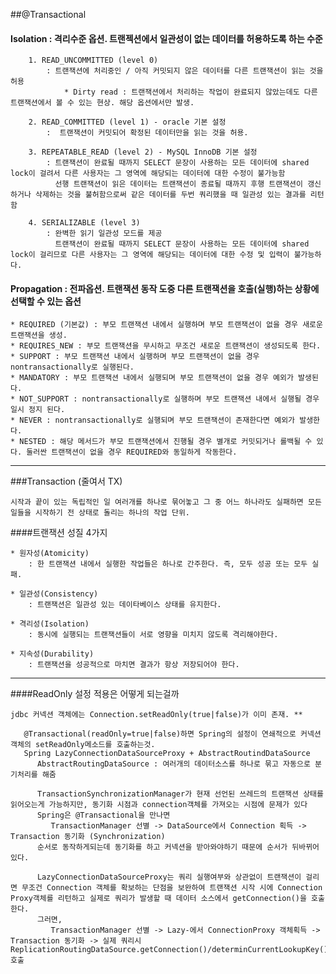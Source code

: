 ##@Transactional 
    
#### Isolation : 격리수준 옵션. 트랜젝션에서 일관성이 없는 데이터를 허용하도록 하는 수준
```    
    1. READ_UNCOMMITTED (level 0)
        : 트랜잭션에 처리중인 / 아직 커밋되지 않은 데이터를 다른 트랜잭션이 읽는 것을 허용
            * Dirty read : 트랜잭션에서 처리하는 작업이 완료되지 않았는데도 다른 트랜잭션에서 볼 수 있는 현상. 해당 옵션에서만 발생.
    
    2. READ_COMMITTED (level 1) - oracle 기본 설정
        :  트랜잭션이 커밋되어 확정된 데이터만을 읽는 것을 허용. 
        
    3. REPEATABLE_READ (level 2) - MySQL InnoDB 기본 설정
        : 트랜잭션이 완료될 때까지 SELECT 문장이 사용하는 모든 데이터에 shared lock이 걸려서 다른 사용자는 그 영역에 해당되는 데이터에 대한 수정이 불가능함
          선행 트랜잭션이 읽은 데이터는 트랜잭션이 종료될 때까지 후행 트랜잭션이 갱신하거나 삭제하는 것을 불허함으로써 같은 데이터를 두번 쿼리했을 때 일관성 있는 결과를 리턴함
          
    4. SERIALIZABLE (level 3)
        : 완벽한 읽기 일관성 모드를 제공
          트랜잭션이 완료될 때까지 SELECT 문장이 사용하는 모든 데이터에 shared lock이 걸리므로 다른 사용자는 그 영역에 해당되는 데이터에 대한 수정 및 입력이 불가능하다.
```          
 
#### Propagation : 전파옵션. 트랜잭션 동작 도중 다른 트랜잭션을 호출(실행)하는 상황에 선택할 수 있는 옵션
```
* REQUIRED (기본값) : 부모 트랜잭션 내에서 실행하며 부모 트랜잭션이 없을 경우 새로운 트랜잭션을 생성. 
* REQUIRES_NEW : 부모 트랜잭션을 무시하고 무조건 새로운 트랜잭션이 생성되도록 한다.
* SUPPORT : 부모 트랜잭션 내에서 실행하며 부모 트랜잭션이 없을 경우 nontransactionally로 실행된다.
* MANDATORY : 부모 트랜잭션 내에서 실행되며 부모 트랜잭션이 없을 경우 예외가 발생된다.
* NOT_SUPPORT : nontransactionally로 실행하며 부모 트랜잭션 내에서 실행될 경우 일시 정지 된다.
* NEVER : nontransactionally로 실행되며 부모 트랜잭션이 존재한다면 예외가 발생한다.
* NESTED : 해당 메서드가 부모 트랜잭션에서 진행될 경우 별개로 커밋되거나 롤백될 수 있다. 둘러싼 트랜잭션이 없을 경우 REQUIRED와 동일하게 작동한다.

```                         
                         
    
------    
###Transaction (줄여서 TX)

```시작과 끝이 있는 독립적인 일 여러개를 하나로 묶어놓고 그 중 어느 하나라도 실패하면 모든 일들을 시작하기 전 상태로 돌리는 하나의 작업 단위.```

####트랜잭션 성질 4가지
```
* 원자성(Atomicity)
    : 한 트랜잭션 내에서 실행한 작업들은 하나로 간주한다. 즉, 모두 성공 또는 모두 실패. 

* 일관성(Consistency)
    : 트랜잭션은 일관성 있는 데이타베이스 상태를 유지한다.

* 격리성(Isolation)
    : 동시에 실행되는 트랜잭션들이 서로 영향을 미치지 않도록 격리해야한다.

* 지속성(Durability)
    : 트랜잭션을 성공적으로 마치면 결과가 항상 저장되어야 한다.
```
    
-----

####ReadOnly 설정 적용은 어떻게 되는걸까
```
jdbc 커넥션 객체에는 Connection.setReadOnly(true|false)가 이미 존재. **

   @Transactional(readOnly=true|false)하면 Spring의 설정이 연쇄적으로 커넥션 객체의 setReadOnly메소드를 호출하는것.
   Spring LazyConnectionDataSourceProxy + AbstractRoutindDataSource
      AbstractRoutingDataSource : 여러개의 데이터소스를 하나로 묶고 자동으로 분기처리를 해줌

      TransactionSynchronizationManager가 현재 선언된 쓰레드의 트랜잭션 상태를 읽어오는게 가능하지만, 동기화 시점과 connection객체를 가져오는 시점에 문제가 있다
      Spring은 @Transactional을 만나면 
         TransactionManager 선별 -> DataSource에서 Connection 획득 -> Transaction 동기화 (Synchronization)
      순서로 동작하게되는데 동기화를 하고 커넥션을 받아와야하기 때문에 순서가 뒤바뀌어있다.

      LazyConnectionDataSourceProxy는 쿼리 실행여부와 상관없이 트랜잭션이 걸리면 무조건 Connection 객체를 확보하는 단점을 보완하여 트랜잭션 시작 시에 Connection Proxy객체를 리턴하고 실제로 쿼리가 발생할 때 데이터 소스에서 getConnection()을 호출한다.
      그러면, 
         TransactionManager 선별 -> Lazy-에서 ConnectionProxy 객체획득 -> Transaction 동기화 -> 실제 쿼리시 ReplicationRoutingDataSource.getConnection()/determinCurrentLookupKey()호출
```